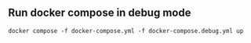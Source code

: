 ## Run docker compose in debug mode

```shell
docker compose -f docker-compose.yml -f docker-compose.debug.yml up
```